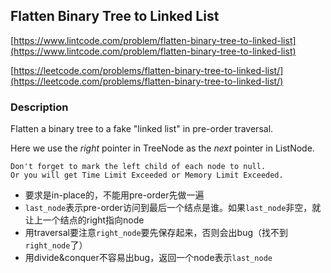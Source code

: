 ## Flatten Binary Tree to Linked List

[https://www.lintcode.com/problem/flatten-binary-tree-to-linked-list](https://www.lintcode.com/problem/flatten-binary-tree-to-linked-list)

[https://leetcode.com/problems/flatten-binary-tree-to-linked-list/](https://leetcode.com/problems/flatten-binary-tree-to-linked-list/)

### Description

Flatten a binary tree to a fake "linked list" in pre-order traversal.

Here we use the _right_ pointer in TreeNode as the _next_ pointer in ListNode.

```
Don't forget to mark the left child of each node to null. 
Or you will get Time Limit Exceeded or Memory Limit Exceeded.

```

- 要求是in-place的，不能用pre-order先做一遍
- ``last_node``表示pre-order访问到最后一个结点是谁。如果``last_node``非空，就让上一个结点的right指向node
- 用traversal要注意``right_node``要先保存起来，否则会出bug（找不到``right_node``了）
- 用divide&conquer不容易出bug，返回一个node表示``last_node``
